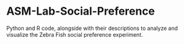 # ASM-Lab-Social-Preference
Python and R code, alongside with their descriptions to analyze and visualize the Zebra Fish social preference experiment.
